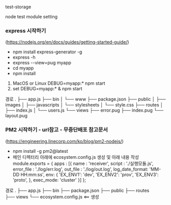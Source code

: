 test-storage

node test module setting

### express 시작하기
(https://nodejs.org/en/docs/guides/getting-started-guide/)
- npm install express-generator -g
- express -h
- express --view=pug myapp
- cd myapp
- npm install

1. MacOS or Linux DEBUG=myapp:* npm start
2. set DEBUG=myapp:* & npm start

경로
.
├── app.js
├── bin
│   └── www
├── package.json
├── public
│   ├── images
│   ├── javascripts
│   └── stylesheets
│       └── style.css
├── routes
│   ├── index.js
│   └── users.js
└── views
    ├── error.pug
    ├── index.pug
    └── layout.pug


### PM2 시작하기 - url참고 - 무중단배포 참고문서
(https://engineering.linecorp.com/ko/blog/pm2-nodejs/)
- npm install -g pm2@latest
- 메인 디렉터리 아래에 ecosystem.config.js 생성 및 아래 내용 작성
module.exports = {
  apps : [{
    name   : 'receiver',
    script : './실행모듈.js',
    error_file : './log/err.log',
    out_file : './log/out.log',
    log_date_format: 'MM-DD HH:mm:ss',
    env: {
      'EX_ENV1': 'dev',
      'EX_ENV2': 'prov',
      'EX_ENV3': 'proto',
    },
    exec_mode: 'cluster'
  }]
};

경로
.
├── app.js
├── bin
├── package.json
├── public
├── routes    
├── views
└── ecosystem.config.js    <== 생성